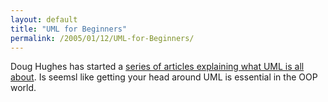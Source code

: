 ```yaml
---
layout: default
title: "UML for Beginners"
permalink: /2005/01/12/UML-for-Beginners/
---
```


Doug Hughes has started a <a href="http://www.doughughes.net/index.cfm/page-blogLink/entryId-71" target="_blank">series of articles explaining what UML is all about</a>. Is seemsl like getting your head around UML is essential in the OOP world.
